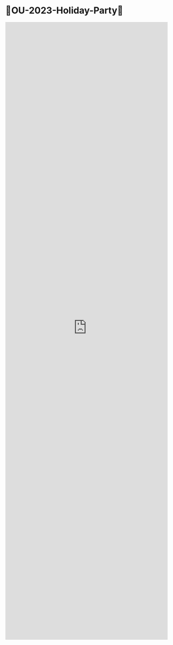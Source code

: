 # 🪩OU-2023-Holiday-Party🕺
<iframe
	src="https://radames-real-time-latent-consistency-model.hf.space"
	frameborder="0"
	width="100%"
	height="1920"
></iframe>
